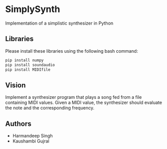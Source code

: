 # SimplySynth

Implementation of a simplistic synthesizer in Python

## Libraries
Please install these libraries using the following bash command:
 ```bash
 pip install numpy
 pip install soundaudio
 pip install MIDIfile
 ````

## Vision

Implement a synthesizer program that plays a song fed from a file containing MIDI values. Given a MIDI value, the synthesizer should evaluate the note and the corresponding frequency.

## Authors
- Harmandeep Singh
- Kaushambi Gujral